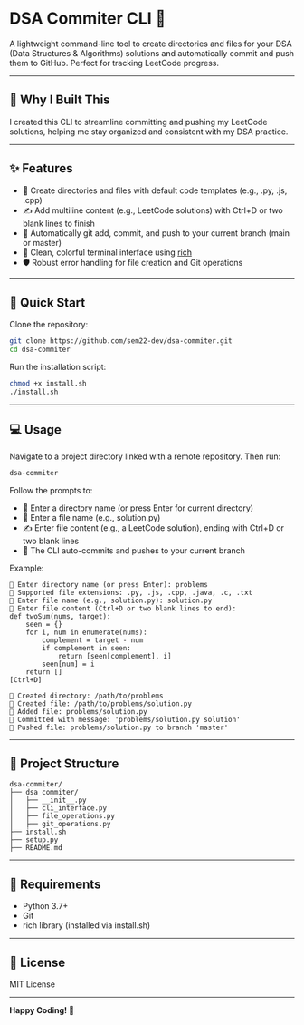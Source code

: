 # DSA Commiter CLI 🚀

A lightweight command-line tool to create directories and files for your DSA (Data Structures & Algorithms) solutions and automatically commit and push them to GitHub. Perfect for tracking LeetCode progress.

---

## 📌 Why I Built This

I created this CLI to streamline committing and pushing my LeetCode solutions, helping me stay organized and consistent with my DSA practice.

---

## ✨ Features

* 📁 Create directories and files with default code templates (e.g., .py, .js, .cpp)
* ✍️ Add multiline content (e.g., LeetCode solutions) with Ctrl+D or two blank lines to finish
* 🔄 Automatically git add, commit, and push to your current branch (main or master)
* 🎨 Clean, colorful terminal interface using [rich](https://github.com/Textualize/rich)
* 🛡️ Robust error handling for file creation and Git operations

---

## 🚀 Quick Start

Clone the repository:

```bash
git clone https://github.com/sem22-dev/dsa-commiter.git
cd dsa-commiter
```

Run the installation script:

```bash
chmod +x install.sh
./install.sh
```

---

## 💻 Usage

Navigate to a project directory linked with a remote repository. Then run:

```bash
dsa-commiter
```

Follow the prompts to:

* 📂 Enter a directory name (or press Enter for current directory)
* 📄 Enter a file name (e.g., solution.py)
* ✍️ Enter file content (e.g., a LeetCode solution), ending with Ctrl+D or two blank lines
* 🔄 The CLI auto-commits and pushes to your current branch

Example:

```
📁 Enter directory name (or press Enter): problems
📝 Supported file extensions: .py, .js, .cpp, .java, .c, .txt
📄 Enter file name (e.g., solution.py): solution.py
📝 Enter file content (Ctrl+D or two blank lines to end):
def twoSum(nums, target):
    seen = {}
    for i, num in enumerate(nums):
        complement = target - num
        if complement in seen:
            return [seen[complement], i]
        seen[num] = i
    return []
[Ctrl+D]

📅 Created directory: /path/to/problems
📅 Created file: /path/to/problems/solution.py
🔢 Added file: problems/solution.py
📅 Committed with message: 'problems/solution.py solution'
📡 Pushed file: problems/solution.py to branch 'master'
```

---

## 📁 Project Structure

```
dsa-commiter/
├── dsa_commiter/
│   ├── __init__.py
│   ├── cli_interface.py
│   ├── file_operations.py
│   ├── git_operations.py
├── install.sh
├── setup.py
├── README.md
```

---

## 📜 Requirements

* Python 3.7+
* Git
* rich library (installed via install.sh)

---

## 📄 License

MIT License

---

**Happy Coding! 🎉**

